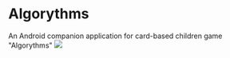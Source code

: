 # Algorythms
An Android companion application for card-based children game "Algorythms"
![](https://github.com/galzo/Algorythms/blob/master/app/src/main/res/drawable/splash_icon.png)
